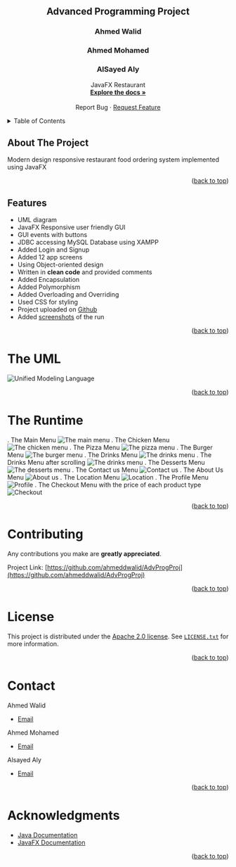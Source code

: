 



<div id="top"></div>

  <h2 align="center">Advanced Programming Project</h2>
  <h3 align="center">Ahmed Walid</h3>
  <h3 align="center">Ahmed Mohamed</h3>
  <h3 align="center">AlSayed Aly</h3>
  
  <p align="center">
    JavaFX Restaurant
    <br />
    <a href="https://github.com/ahmeddwalid/AdvProgProj/blob/main/README.md"><strong>Explore the docs »</strong></a>
    <br />
    <br />
    <a "https://github.com/ahmeddwalid/AdvProgProj/issues">Report Bug</a>
    ·
    <a href="https://github.com/ahmeddwalid/AdvProgProj/pulls">Request Feature</a>
  </p>
</div>



<!-- TABLE OF CONTENTS -->
<details>
  <summary>Table of Contents</summary>
  <ol>
    <li>
      <a href="#about-the-project">About The Project</a>
   </li>
   <li><a href="#features">Features</a></li>
    <li><a href="#the-uml">The UML</a></li>
    <li><a href="#the-runtime">The Runtime</a></li>
    <li><a href="#contributing">Contributing</a></li>
    <li><a href="#license">License</a></li>
    <li><a href="#contact">Contact</a></li>
    <li>
    <a href="#acknowledgments">Acknowledgments</a>
    </li>
  </ol>
</details>


<!-- ABOUT THE PROJECT -->
## About The Project


Modern design responsive restaurant food ordering system implemented using JavaFX


<p align="right">(<a href="#top">back to top</a>)</p>



<!-- FEATURES -->
## Features

- UML diagram
- JavaFX Responsive user friendly GUI
- GUI events with buttons
- JDBC accessing MySQL Database using XAMPP
- Added Login and Signup
- Added 12 app screens
- Using Object-oriented design 
- Written in **clean code** and provided comments
- Added Encapsulation
- Added Polymorphism
- Added Overloading and Overriding
- Used CSS for styling
- Project uploaded on [Github](https://github.com/ahmeddwalid/AdvProgProj)
- Added [screenshots](https://github.com/ahmeddwalid/AdvProgProj/tree/main/Runtime) of the run 

<p align="right">(<a href="#top">back to top</a>)</p>



<!--UML-->
# The UML

![Unified Modeling Language](UML.png "The UML")

<p align="right">(<a href="#top">back to top</a>)</p>



<!--RUNTIME-->
# The Runtime

. The Main Menu
![The main menu](Runtime/HomeScreen.png)
. The Chicken Menu
![The chicken menu](Runtime/ChickenMenu.png)
. The Pizza Menu
![The pizza menu](Runtime/PizzaMenu.png)
. The Burger Menu
![The burger menu](Runtime/BurgersMenu.png)
. The Drinks Menu 
![The drinks menu](Runtime/DrinksMenu1.png)
. The Drinks Menu after scrolling
![The drinks menu](Runtime/DrinksMenu2.png)
. The Desserts Menu
![The desserts menu](Runtime/DessertsMenu.png)
. The Contact us Menu
![Contact us](Runtime/ContactUs.png)
. The About Us Menu
![About us](Runtime/AboutUs.png)
. The Location Menu
![Location](Runtime/Location.png)
. The Profile Menu
![Profile](Runtime/Profile.png)
. The Checkout Menu with the price of each product type
![Checkout](Runtime/Checkout.png)

<p align="right">(<a href="#top">back to top</a>)</p>



<!-- CONTRIBUTING -->
# Contributing

Any contributions you make are **greatly appreciated**.


Project Link: [https://github.com/ahmeddwalid/AdvProgProj](https://github.com/ahmeddwalid/AdvProgProj)

<p align="right">(<a href="#top">back to top</a>)</p>



<!-- LICENSE -->
# License

This project is distributed under the [Apache 2.0 license](https://choosealicense.com/licenses/apache-2.0/). See
[```LICENSE.txt```](/LICENSE) for more information.

<p align="right">(<a href="#top">back to top</a>)</p>



<!-- CONTACT -->
# Contact

Ahmed Walid
- [Email](ahmedwalid.c3301@gmail.com)

Ahmed Mohamed
- [Email](ahmedelgeen3@gmail.com)

Alsayed Aly
- [Email](sayedalymadany@gmail.com)
<p align="right">(<a href="#top">back to top</a>)</p>



<!-- ACKNOWLEDGMENTS -->
# Acknowledgments

* [Java Documentation](https://docs.oracle.com/en/java/)
* [JavaFX Documentation](https://openjfx.io/openjfx-docs/)

<p align="right">(<a href="#top">back to top</a>)</p>


